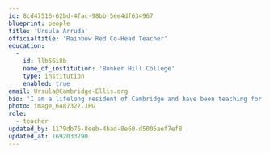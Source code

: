 ```yaml
---
id: 8cd47516-62bd-4fac-98bb-5ee4df634967
blueprint: people
title: 'Ursula Arruda'
officialtitle: 'Rainbow Red Co-Head Teacher'
education:
  -
    id: llb56i8b
    name_of_institution: 'Bunker Hill College'
    type: institution
    enabled: true
email: Ursula@Cambridge-Ellis.org
bio: 'I am a lifelong resident of Cambridge and have been teaching for over twenty years! I enjoy helping each child progress in all areas of their development– academic, social, language, and motor. I strive to create a community of learners that nurtures this growth in a positive and fun environment. Personally, I have two grown children, ages 23 and 27. I love to travel. Give me the ocean and a beach any day! I enjoy baking, music, and spending time with family and friends. I look forward to working together with you as partners in your child’s growth and development!'
photo: image_6487327.JPG
role:
  - teacher
updated_by: 1179db75-8eeb-4bad-8e60-d5005aef7ef8
updated_at: 1692033790
---
```

